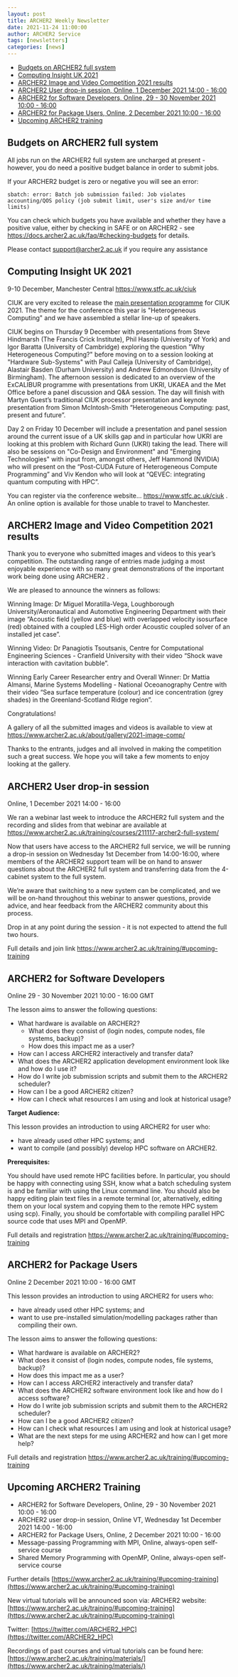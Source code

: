 ```yaml
---
layout: post
title: ARCHER2 Weekly Newsletter
date: 2021-11-24 11:00:00
author: ARCHER2 Service
tags: [newsletters] 
categories: [news]
---
```



- [Budgets on ARCHER2 full system](#budgets-on-archer2-full-system)
- [Computing Insight UK 2021](#computing-insight-uk-2021)
- [ARCHER2 Image and Video Competition 2021 results](#archer2-image-and-video-competition-2021-results) 
- [ARCHER2 User drop-in session, Online, 1 December 2021 14:00 - 16:00](#archer2-user-drop-in-session)
- [ARCHER2 for Software Developers, Online, 29 - 30 November 2021 10:00 - 16:00](#archer2-for-software-developers) 
- [ARCHER2 for Package Users, Online, 2 December 2021 10:00 - 16:00](#archer2-for-package-users) 
- [Upcoming ARCHER2 training](#upcoming-archer2-training) 


## Budgets on ARCHER2 full system

All jobs run on the ARCHER2 full system are uncharged at present - however, you do need a positive budget balance in order to submit jobs.  

If your ARCHER2 budget is zero or negative you will see an error:
   
`sbatch: error: Batch job submission failed: Job violates accounting/QOS policy (job submit limit, user's size and/or time limits)`

You can check which budgets you have available and whether they have a positive value, either by checking in SAFE or on ARCHER2 - see <https://docs.archer2.ac.uk/faq/#checking-budgets> for details.

Please contact [support@archer2.ac.uk](mailto:support@archer2.ac.uk) if you require any assistance


## Computing Insight UK 2021

9-10 December, Manchester Central
<https://www.stfc.ac.uk/ciuk>

CIUK are very excited to release the [main presentation programme](https://www.scd.stfc.ac.uk/Pages/CIUK-2021-PROGRAMME.aspx) for CIUK 2021. The theme for the conference this year is "Heterogeneous Computing" and we have assembled a stellar line-up of speakers.

CIUK begins on Thursday 9 December with presentations from Steve Hindmarsh (The Francis Crick Institute), Phil Hasnip (University of York) and Igor Baratta (University of Cambridge) exploring the question "Why Heterogeneous Computing?" before moving on to a session looking at "Hardware Sub-Systems" with Paul Calleja (University of Cambridge), Alastair Basden (Durham University) and Andrew Edmondson (University of Birmingham). The afternoon session is dedicated to an overview of the ExCALIBUR programme with presentations from UKRI, UKAEA and the Met Office before a panel discussion and Q&A session. The day will finish with Martyn Guest’s traditional CIUK processor presentation and  keynote presentation from Simon McIntosh-Smith “Heterogeneous Computing: past, present and future”.

Day 2 on Friday 10 December will include a presentation and panel session around the current issue of a UK skills gap and in particular how UKRI are looking at this problem with Richard Gunn (UKRI) taking the lead. There will also be sessions on "Co-Design and Environment" and "Emerging Technologies" with input from, amongst others, Jeff Hammond (NVIDIA) who will present on the “Post-CUDA Future of Heterogeneous Compute Programming” and Viv Kendon who will look at “QEVEC: integrating quantum computing with HPC”.

You can register via the conference website…  <https://www.stfc.ac.uk/ciuk> . An online option is available for those unable to travel to Manchester.


## ARCHER2 Image and Video Competition 2021 results

Thank you to everyone who submitted images and videos to this year’s competition. The outstanding range of entries made judging a most enjoyable experience with so many great demonstrations of the important work being done using ARCHER2 .

We are pleased to announce the winners as follows:

Winning Image: Dr Miguel Moratilla-Vega, Loughborough University/Aeronautical and Automotive Engineering Department with their image “Acoustic field (yellow and blue) with overlapped velocity isosurface (red) obtained with a coupled LES-High order Acoustic coupled solver of an installed jet case”.

Winning Video: Dr Panagiotis Tsoutsanis, Centre for Computational Engineering Sciences - Cranfield University with their video “Shock wave interaction with cavitation bubble”.

Winning Early Career Researcher entry and Overall Winner: Dr Mattia Almansi, Marine Systems Modelling - National Oceoanography Centre with their video “Sea surface temperature (colour) and ice concentration (grey shades) in the Greenland-Scotland Ridge region”.

Congratulations!

A gallery of all the submitted images and videos is available to view at <https://www.archer2.ac.uk/about/gallery/2021-image-comp/>

Thanks to the entrants, judges and all involved in making the competition such a great success. We hope you will take a few moments to enjoy looking at the gallery.


## ARCHER2 User drop-in session
 
Online, 1 December 2021 14:00 - 16:00

We ran a webinar last week to introduce the ARCHER2 full system and the recording and slides from that webinar are available at <https://www.archer2.ac.uk/training/courses/211117-archer2-full-system/>

Now that users have access to the ARCHER2 full service, we will be running a drop-in session on Wednesday 1st December from 14:00-16:00, where members of the ARCHER2 support team will be on hand to answer questions about the ARCHER2 full system and transferring data from the 4-cabinet system to the full system.

We’re aware that switching to a new system can be complicated, and we will be on-hand throughout this webinar to answer questions, provide advice, and hear feedback from the ARCHER2 community about this process.

Drop in at any point during the session - it is not expected to attend the full two hours.

Full details and join link <https://www.archer2.ac.uk/training/#upcoming-training>


## ARCHER2 for Software Developers

Online 	29 - 30 November 2021 10:00 - 16:00 GMT 

The lesson aims to answer the following questions:

- What hardware is available on ARCHER2?
   - What does they consist of (login nodes, compute nodes, file systems, backup)?
   - How does this impact me as a user?
- How can I access ARCHER2 interactively and transfer data?
- What does the ARCHER2 application development environment look like and how do I use it?
- How do I write job submission scripts and submit them to the ARCHER2 scheduler?
- How can I be a good ARCHER2 citizen?
- How can I check what resources I am using and look at historical usage?

**Target Audience:**

This lesson provides an introduction to using ARCHER2 for user who:

- have already used other HPC systems; and
- want to compile (and possibly) develop HPC software on ARCHER2.

**Prerequisites:**

You should have used remote HPC facilities before. In particular, you should be happy with connecting using SSH, know what a batch scheduling system is and be familiar with using the Linux command line. You should also be happy editing plain text files in a remote terminal (or, alternatively, editing them on your local system and copying them to the remote HPC system using scp). Finally, you should be comfortable with compiling parallel HPC source code that uses MPI and OpenMP.

Full details and registration  <https://www.archer2.ac.uk/training/#upcoming-training>


## ARCHER2 for Package Users

Online  2 December 2021 10:00 - 16:00 GMT

This lesson provides an introduction to using ARCHER2 for users who:

- have already used other HPC systems; and
- want to use pre-installed simulation/modelling packages rather than compiling their own.

The lesson aims to answer the following questions:

- What hardware is available on ARCHER2?
- What does it consist of (login nodes, compute nodes, file systems, backup)?
- How does this impact me as a user?
- How can I access ARCHER2 interactively and transfer data?
- What does the ARCHER2 software environment look like and how do I access software?
- How do I write job submission scripts and submit them to the ARCHER2 scheduler?
- How can I be a good ARCHER2 citizen?
- How can I check what resources I am using and look at historical usage?
- What are the next steps for me using ARCHER2 and how can I get more help?

Full details and registration  <https://www.archer2.ac.uk/training/#upcoming-training>


## Upcoming ARCHER2 Training

- ARCHER2 for Software Developers, Online, 29 - 30 November 2021 10:00 - 16:00 
- ARCHER2 user drop-in session, Online VT, Wednesday 1st December 2021 14:00 - 16:00 
- ARCHER2 for Package Users, Online, 2 December 2021 10:00 - 16:00
- Message-passing Programming with MPI, Online,  always-open self-service course  
- Shared Memory Programming with OpenMP, Online, always-open self-service course


Further details [https://www.archer2.ac.uk/training/#upcoming-training](https://www.archer2.ac.uk/training/#upcoming-training)

New virtual tutorials will be announced soon via: ARCHER2 website: [https://www.archer2.ac.uk/training/#upcoming-training](https://www.archer2.ac.uk/training/#upcoming-training)

Twitter: [https://twitter.com/ARCHER2_HPC](https://twitter.com/ARCHER2_HPC)

Recordings of past courses and virtual tutorials can be found here: [https://www.archer2.ac.uk/training/materials/](https://www.archer2.ac.uk/training/materials/)
